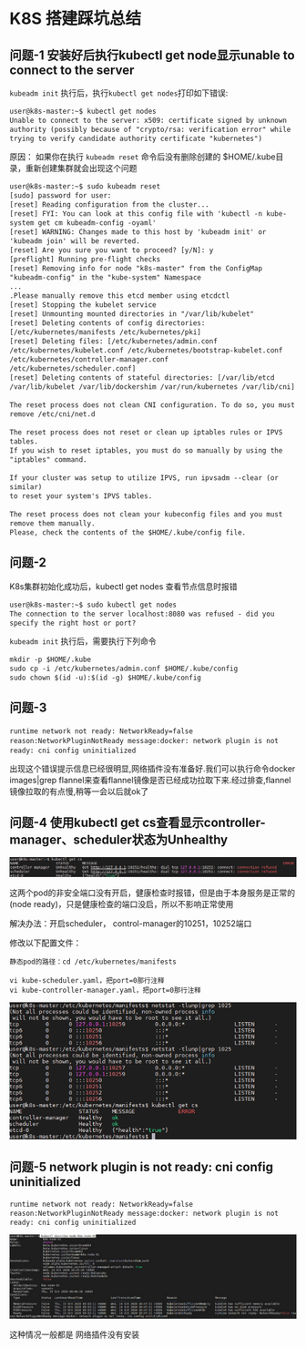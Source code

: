 # K8S 搭建踩坑总结

## 问题-1 安装好后执行kubectl get node显示unable to connect to the server

`kubeadm init` 执行后，执行`kubectl get nodes`打印如下错误:

```shell
user@k8s-master:~$ kubectl get nodes
Unable to connect to the server: x509: certificate signed by unknown authority (possibly because of "crypto/rsa: verification error" while trying to verify candidate authority certificate "kubernetes")
```

原因： 如果你在执行 `kubeadm reset` 命令后没有删除创建的 $HOME/.kube目录，重新创建集群就会出现这个问题

```text
user@k8s-master:~$ sudo kubeadm reset
[sudo] password for user:
[reset] Reading configuration from the cluster...
[reset] FYI: You can look at this config file with 'kubectl -n kube-system get cm kubeadm-config -oyaml'
[reset] WARNING: Changes made to this host by 'kubeadm init' or 'kubeadm join' will be reverted.
[reset] Are you sure you want to proceed? [y/N]: y
[preflight] Running pre-flight checks
[reset] Removing info for node "k8s-master" from the ConfigMap "kubeadm-config" in the "kube-system" Namespace
...
.Please manually remove this etcd member using etcdctl
[reset] Stopping the kubelet service
[reset] Unmounting mounted directories in "/var/lib/kubelet"
[reset] Deleting contents of config directories: [/etc/kubernetes/manifests /etc/kubernetes/pki]
[reset] Deleting files: [/etc/kubernetes/admin.conf /etc/kubernetes/kubelet.conf /etc/kubernetes/bootstrap-kubelet.conf /etc/kubernetes/controller-manager.conf /etc/kubernetes/scheduler.conf]
[reset] Deleting contents of stateful directories: [/var/lib/etcd /var/lib/kubelet /var/lib/dockershim /var/run/kubernetes /var/lib/cni]

The reset process does not clean CNI configuration. To do so, you must remove /etc/cni/net.d

The reset process does not reset or clean up iptables rules or IPVS tables.
If you wish to reset iptables, you must do so manually by using the "iptables" command.

If your cluster was setup to utilize IPVS, run ipvsadm --clear (or similar)
to reset your system's IPVS tables.

The reset process does not clean your kubeconfig files and you must remove them manually.
Please, check the contents of the $HOME/.kube/config file.

```

## 问题-2

K8s集群初始化成功后，kubectl get nodes 查看节点信息时报错

```text
user@k8s-master:~$ sudo kubectl get nodes
The connection to the server localhost:8080 was refused - did you specify the right host or port?
```

`kubeadm init` 执行后，需要执行下列命令

``` shell
mkdir -p $HOME/.kube
sudo cp -i /etc/kubernetes/admin.conf $HOME/.kube/config
sudo chown $(id -u):$(id -g) $HOME/.kube/config
```

## 问题-3

`runtime network not ready: NetworkReady=false reason:NetworkPluginNotReady message:docker: network plugin is not ready: cni config uninitialized`

出现这个错误提示信息已经很明显,网络插件没有准备好.我们可以执行命令docker images|grep flannel来查看flannel镜像是否已经成功拉取下来.经过排查,flannel镜像拉取的有点慢,稍等一会以后就ok了

## 问题-4 使用kubectl get cs查看显示controller-manager、scheduler状态为Unhealthy

![get-cs-unhealthy](./_images/get-cs-unhealthy.png)

这两个pod的非安全端口没有开启，健康检查时报错，但是由于本身服务是正常的(node ready)，只是健康检查的端口没启，所以不影响正常使用

解决办法：开启scheduler， control-manager的10251，10252端口

修改以下配置文件：

``` text
静态pod的路径：cd /etc/kubernetes/manifests

vi kube-scheduler.yaml，把port=0那行注释
vi kube-controller-manager.yaml，把port=0那行注释
```

![get-cs-healthy](./_images/get-cs-healthy.png)

## 问题-5  network plugin is not ready: cni config uninitialized

```text
runtime network not ready: NetworkReady=false reason:NetworkPluginNotReady message:docker: network plugin is not ready: cni config uninitialized
```

![cni](./_images/cni-issue.png)

这种情况一般都是 网络插件没有安装